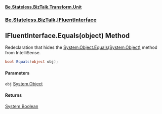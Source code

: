 #### [Be.Stateless.BizTalk.Transform.Unit](README.md 'README')
### [Be.Stateless.BizTalk](Be.Stateless.BizTalk.md 'Be.Stateless.BizTalk').[IFluentInterface](IFluentInterface.md 'Be.Stateless.BizTalk.IFluentInterface')

## IFluentInterface.Equals(object) Method

Redeclaration that hides the [System.Object.Equals(System.Object)](https://docs.microsoft.com/en-us/dotnet/api/System.Object.Equals#System_Object_Equals_System_Object_ 'System.Object.Equals(System.Object)') method from IntelliSense.

```csharp
bool Equals(object obj);
```
#### Parameters

<a name='Be.Stateless.BizTalk.IFluentInterface.Equals(object).obj'></a>

`obj` [System.Object](https://docs.microsoft.com/en-us/dotnet/api/System.Object 'System.Object')

#### Returns
[System.Boolean](https://docs.microsoft.com/en-us/dotnet/api/System.Boolean 'System.Boolean')